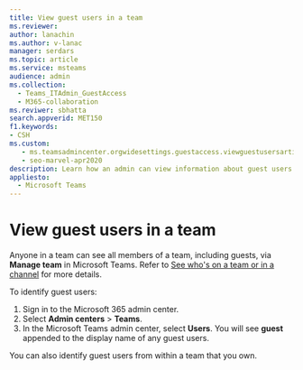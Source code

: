```yaml
---
title: View guest users in a team
ms.reviewer: 
author: lanachin
ms.author: v-lanac
manager: serdars
ms.topic: article
ms.service: msteams
audience: admin
ms.collection: 
  - Teams_ITAdmin_GuestAccess
  - M365-collaboration
ms.reviwer: sbhatta
search.appverid: MET150
f1.keywords:
- CSH
ms.custom: 
   - ms.teamsadmincenter.orgwidesettings.guestaccess.viewguestusersarticle
   - seo-marvel-apr2020
description: Learn how an admin can view information about guest users in Microsoft Teams.
appliesto: 
  - Microsoft Teams
---
```


View guest users in a team
==========================
Anyone in a team can see all members of a team, including guests, via **Manage team** in Microsoft Teams. Refer to [See who's on a team or in a channel](https://support.office.com/article/see-who-s-on-a-team-or-in-a-channel-5c6be9be-9c45-4a0f-a1a0-f332b23cb6b7) for more details.

To identify guest users:

1.	Sign in to the Microsoft 365 admin center.
2.	Select **Admin centers** > **Teams**.
3.	In the Microsoft Teams admin center, select **Users**. You will see **guest** appended to the display name of any guest users.
  
You can also identify guest users from within a team that you own.  

